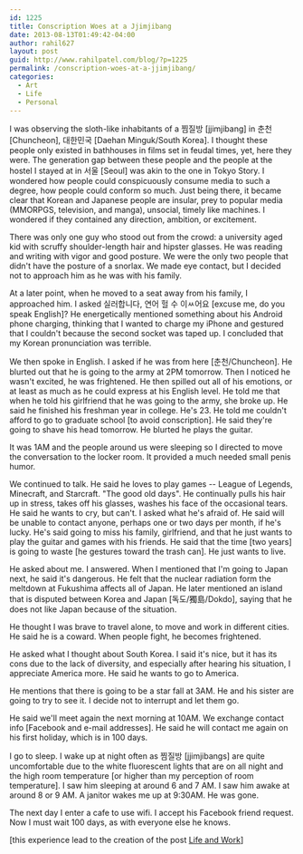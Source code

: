 ```yaml
---
id: 1225
title: Conscription Woes at a Jjimjibang
date: 2013-08-13T01:49:42-04:00
author: rahil627
layout: post
guid: http://www.rahilpatel.com/blog/?p=1225
permalink: /conscription-woes-at-a-jjimjibang/
categories:
  - Art
  - Life
  - Personal
---
```

I was observing the sloth-like inhabitants of a 찜질방 [jjimjibang] in 춘천 [Chuncheon], 대한민국 [Daehan Minguk/South Korea]. I thought these people only existed in bathhouses in films set in feudal times, yet, here they were. The generation gap between these people and the people at the hostel I stayed at in 서울 [Seoul] was akin to the one in Tokyo Story. I wondered how people could conspicuously consume media to such a degree, how people could conform so much. Just being there, it became clear that Korean and Japanese people are insular, prey to popular media (MMORPGS, television, and manga), unsocial, timely like machines. I wondered if they contained any direction, ambition, or excitement.

There was only one guy who stood out from the crowd: a university aged kid with scruffy shoulder-length hair and hipster glasses. He was reading and writing with vigor and good posture. We were the only two people that didn't have the posture of a snorlax. We made eye contact, but I decided not to approach him as he was with his family.

At a later point, when he moved to a seat away from his family, I approached him. I asked 실러합니다, 연어 헐 수 이ㅆ어요 [excuse me, do you speak English]? He energetically mentioned something about his Android phone charging, thinking that I wanted to charge my iPhone and gestured that I couldn't because the second socket was taped up. I concluded that my Korean pronunciation was terrible.

We then spoke in English. I asked if he was from here [춘천/Chuncheon]. He blurted out that he is going to the army at 2PM tomorrow. Then I noticed he wasn't excited, he was frightened. He then spilled out all of his emotions, or at least as much as he could express at his English level. He told me that when he told his girlfriend that he was going to the army, she broke up. He said he finished his freshman year in college. He's 23. He told me couldn't afford to go to graduate school [to avoid conscription]. He said they're going to shave his head tomorrow. He blurted he plays the guitar.

It was 1AM and the people around us were sleeping so I directed to move the conversation to the locker room. It provided a much needed small penis humor.

We continued to talk. He said he loves to play games -- League of Legends, Minecraft, and Starcraft. "The good old days". He continually pulls his hair up in stress, takes off his glasses, washes his face of the occasional tears. He said he wants to cry, but can't. I asked what he's afraid of. He said will be unable to contact anyone, perhaps one or two days per month, if he's lucky. He's said going to miss his family, girlfriend, and that he just wants to play the guitar and games with his friends. He said that the time [two years] is going to waste [he gestures toward the trash can]. He just wants to live.

He asked about me. I answered. When I mentioned that I'm going to Japan next, he said it's dangerous. He felt that the nuclear radiation form the meltdown at Fukushima affects all of Japan. He later mentioned an island that is disputed between Korea and Japan [독도/獨島/Dokdo], saying that he does not like Japan because of the situation.

He thought I was brave to travel alone, to move and work in different cities. He said he is a coward. When people fight, he becomes frightened.

He asked what I thought about South Korea. I said it's nice, but it has its cons due to the lack of diversity, and especially after hearing his situation, I appreciate America more. He said he wants to go to America.

He mentions that there is going to be a star fall at 3AM. He and his sister are going to try to see it. I decide not to interrupt and let them go.

He said we'll meet again the next morning at 10AM. We exchange contact info [Facebook and e-mail addresses]. He said he will contact me again on his first holiday, which is in 100 days.

I go to sleep. I wake up at night often as 찜질방 [jjimjibangs] are quite uncomfortable due to the white fluorescent lights that are on all night and the high room temperature [or higher than my perception of room temperature]. I saw him sleeping at around 6 and 7 AM. I saw him awake at around 8 or 9 AM. A janitor wakes me up at 9:30AM. He was gone.

The next day I enter a cafe to use wifi. I accept his Facebook friend request. Now I must wait 100 days, as with everyone else he knows.

[this experience lead to the creation of the post <a href="http://www.rahilpatel.com/blog/life-and-work">Life and Work</a>]